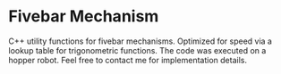 # Fivebar Mechanism
C++ utility functions for fivebar mechanisms. Optimized for speed via a lookup table for trigonometric functions. The code was executed on a hopper robot. Feel free to contact me for implementation details.
